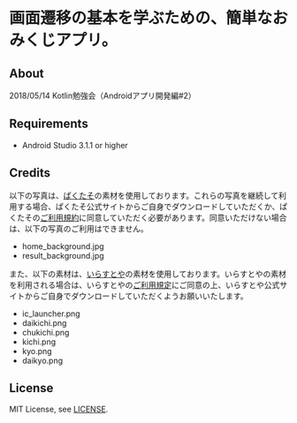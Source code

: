 # 画面遷移の基本を学ぶための、簡単なおみくじアプリ。
## About
2018/05/14 Kotlin勉強会（Androidアプリ開発編#2）

## Requirements
* Android Studio 3.1.1 or higher

## Credits
以下の写真は、[ぱくたそ](https://www.pakutaso.com)の素材を使用しております。これらの写真を継続して利用する場合、ぱくたそ公式サイトからご自身でダウンロードしていただくか、ぱくたその[ご利用規約](https://www.pakutaso.com/userpolicy.html)に同意していただく必要があります。同意いただけない場合は、以下の写真のご利用はできません。

* home_background.jpg
* result_background.jpg

また、以下の素材は、[いらすとや](https://www.irasutoya.com)の素材を使用しております。いらすとやの素材を利用される場合は、いらすとやの[ご利用規定](https://www.irasutoya.com/p/terms.html)にご同意の上、いらすとや公式サイトからご自身でダウンロードしていただくようお願いいたします。

* ic_launcher.png
* daikichi.png
* chukichi.png
* kichi.png
* kyo.png
* daikyo.png

## License
MIT License, see [LICENSE](/LICENSE.md).